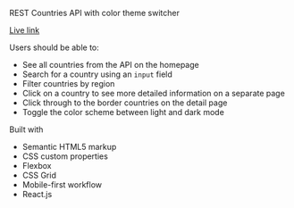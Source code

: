 REST Countries API with color theme switcher

[Live link](https://sleep24less.github.io/rest-countries/)

Users should be able to:

- See all countries from the API on the homepage
- Search for a country using an `input` field
- Filter countries by region
- Click on a country to see more detailed information on a separate page
- Click through to the border countries on the detail page
- Toggle the color scheme between light and dark mode

Built with

- Semantic HTML5 markup
- CSS custom properties
- Flexbox
- CSS Grid
- Mobile-first workflow
- React.js
